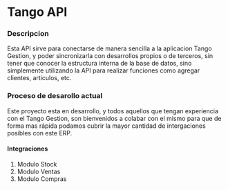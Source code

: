 # Tango API

### Descripcion
Esta API sirve para conectarse de manera sencilla a la aplicacion Tango Gestion, y poder sincronizarla con desarrollos propios o de terceros, sin tener que conocer la estructura interna de la base de datos, sino simplemente utilizando la API para realizar funciones como agregar clientes, articulos, etc.

### Proceso de desarollo actual
Este proyecto esta en desarrollo, y todos aquellos que tengan experiencia con el Tango Gestion, son bienvenidos a colabar con el mismo para que de forma mas rápida podamos cubrir la mayor cantidad de intergaciones posibles con este ERP.

#### Integraciones
1. Modulo Stock
2. Modulo Ventas
3. Modulo Compras
